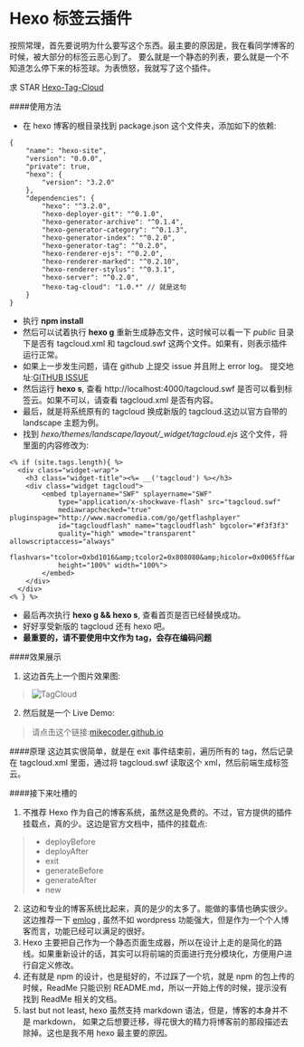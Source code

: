 Hexo 标签云插件
===

按照常理，首先要说明为什么要写这个东西。最主要的原因是，我在看同学博客的时候，被大部分的标签云恶心到了。 要么就是一个静态的列表，要么就是一个不知道怎么停下来的标签球。为表愤怒，我就写了这个插件。

求 STAR [Hexo-Tag-Cloud](https://github.com/MikeCoder/hexo-tag-cloud)

####使用方法

+ 在 hexo 博客的根目录找到 package.json 这个文件夹，添加如下的依赖:
```
{
    "name": "hexo-site",
    "version": "0.0.0",
    "private": true,
    "hexo": {
        "version": "3.2.0"
    },
    "dependencies": {
        "hexo": "^3.2.0",
        "hexo-deployer-git": "^0.1.0",
        "hexo-generator-archive": "^0.1.4",
        "hexo-generator-category": "^0.1.3",
        "hexo-generator-index": "^0.2.0",
        "hexo-generator-tag": "^0.2.0",
        "hexo-renderer-ejs": "^0.2.0",
        "hexo-renderer-marked": "^0.2.10",
        "hexo-renderer-stylus": "^0.3.1",
        "hexo-server": "^0.2.0",
        "hexo-tag-cloud": "1.0.*" // 就是这句
    }
}
```
+ 执行 **npm install**
+ 然后可以试着执行 **hexo g** 重新生成静态文件，这时候可以看一下 *public* 目录下是否有 tagcloud.xml 和 tagcloud.swf 这两个文件。如果有，则表示插件运行正常。
+ 如果上一步发生问题，请在 github 上提交 issue 并且附上 error log。 提交地址:[GITHUB ISSUE](https://github.com/MikeCoder/hexo-tag-cloud/issues)
+ 然后运行 **hexo s**, 查看 http://localhost:4000/tagcloud.swf 是否可以看到标签云。如果不可以，请查看 tagcloud.xml 是否有内容。
+ 最后，就是将系统原有的 tagcloud 换成新版的 tagcloud.这边以官方自带的 landscape 主题为例。
+ 找到 *hexo/themes/landscape/layout/_widget/tagcloud.ejs* 这个文件，将里面的内容修改为:
```
<% if (site.tags.length){ %>
  <div class="widget-wrap">
    <h3 class="widget-title"><%= __('tagcloud') %></h3>
    <div class="widget tagcloud">
        <embed tplayername="SWF" splayername="SWF"
            type="application/x-shockwave-flash" src="tagcloud.swf"
            mediawrapchecked="true" pluginspage="http://www.macromedia.com/go/getflashplayer"
            id="tagcloudflash" name="tagcloudflash" bgcolor="#f3f3f3"
            quality="high" wmode="transparent" allowscriptaccess="always"
            flashvars="tcolor=0xbd1016&amp;tcolor2=0x808080&amp;hicolor=0x0065ff&amp;tspeed=100&amp;distr=true"
            height="100%" width="100%">
        </embed>
    </div>
  </div>
<% } %>
```
+ 最后再次执行 **hexo g && hexo s**, 查看首页是否已经替换成功。
+ 好好享受新版的 tagcloud 还有 hexo 吧。
+ **最重要的，请不要使用中文作为 tag，会存在编码问题**

####效果展示
1. 这边首先上一个图片效果图:
> ![TagCloud](http://chuantu.biz/t2/33/1458566883x1822613129.png)

2. 然后就是一个 Live Demo:
> 请点击这个链接:[mikecoder.github.io](http://mikecoder.github.io)

####原理
这边其实很简单，就是在 exit 事件结束前，遍历所有的 tag，然后记录在 tagcloud.xml 里面，通过将 tagcloud.swf 读取这个 xml，然后前端生成标签云。

####接下来吐槽的
1. 不推荐 Hexo 作为自己的博客系统，虽然这是免费的。不过，官方提供的插件挂载点，真的少。这边是官方文档中，插件的挂载点:
> + deployBefore
> + deployAfter
> + exit
> + generateBefore
> + generateAfter
> + new

2. 这边和专业的博客系统比起来，真的是少的太多了。能做的事情也确实很少。这边推荐一下 [emlog](http://emlog.net) , 虽然不如 wordpress 功能强大，但是作为一个个人博客而言，功能已经可以满足的很好。
3. Hexo 主要把自己作为一个静态页面生成器，所以在设计上走的是简化的路线。如果重新设计的话，其实可以将前端的页面进行充分模块化，方便用户进行自定义修改。
4. 还有就是 npm 的设计，也是挺好的，不过踩了一个坑，就是 npm 的包上传的时候，ReadMe 只能识别 README.md，所以一开始上传的时候，提示没有找到 ReadMe 相关的文档。
5. last but not least, hexo 虽然支持 markdown 语法，但是，博客的本身并不是 markdown， 如果之后想要迁移，得花很大的精力将博客前的那段描述去除掉。这也是我不用 hexo 最主要的原因。
